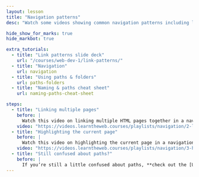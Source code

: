 ```yaml
---
layout: lesson
title: "Navigation patterns"
desc: "Watch some videos showing common navigation patterns including linking multiple pages and highlighting the current page."

hide_show_for_marks: true
hide_markbot: true

extra_tutorials:
  - title: "Link patterns slide deck"
    url: "/courses/web-dev-1/link-patterns/"
  - title: "Navigation"
    url: navigation
  - title: "Using paths & folders"
    url: paths-folders
  - title: "Naming & paths cheat sheet"
    url: naming-paths-cheat-sheet

steps:
  - title: "Linking multiple pages"
    before: |
      Watch this video on linking multiple HTML pages together in a navigation.
    video: "https://videos.learntheweb.courses/playlists/navigation/2-linking-pages.mp4"
  - title: "Highlighting the current page"
    before: |
      Watch this video on highlighting the current page in a navigation.
    video: "https://videos.learntheweb.courses/playlists/navigation/3-highlight-current-page.mp4"
  - title: "Still confused about paths?"
    before: |
      If you’re still a little confused about paths, **check out the [Using paths & folders tutorial](/topics/paths-folders/).**
---
```


